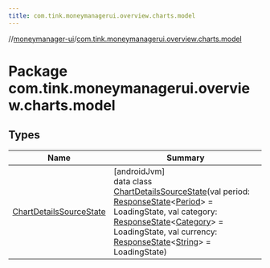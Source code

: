 ```yaml
---
title: com.tink.moneymanagerui.overview.charts.model
---
```

//[moneymanager-ui](../../index.html)/[com.tink.moneymanagerui.overview.charts.model](index.html)



# Package com.tink.moneymanagerui.overview.charts.model



## Types


| Name | Summary |
|---|---|
| [ChartDetailsSourceState](-chart-details-source-state/index.html) | [androidJvm]<br>data class [ChartDetailsSourceState](-chart-details-source-state/index.html)(val period: [ResponseState](../com.tink.service.network/-response-state/index.html)&lt;[Period](../com.tink.model.time/-period/index.html)&gt; = LoadingState, val category: [ResponseState](../com.tink.service.network/-response-state/index.html)&lt;[Category](../com.tink.model.category/-category/index.html)&gt; = LoadingState, val currency: [ResponseState](../com.tink.service.network/-response-state/index.html)&lt;[String](https://kotlinlang.org/api/latest/jvm/stdlib/kotlin/-string/index.html)&gt; = LoadingState) |

